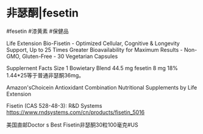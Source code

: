 # 非瑟酮|fesetin

#fesetin #漆黄素 #保健品


Life Extension Bio-Fisetin - Optimized Cellular, Cognitive & Longevity Support, Up to 25 Times Greater Bioavailability for Maximum Results - Non-GMO, Gluten-Free - 30 Vegetarian Capsules

Supplernent Facts 
Size 1 
Bowietary Blend 
44.5 mg 
fesetin 8 mg 18% 1.44*25等于普通非瑟酮36mg。

Amazon'sChoicein Antioxidant Combination Nutritional Supplements by Life Extension

Fisetin (CAS 528-48-3): R&D Systems 
https://www.rndsystems.com/cn/products/fisetin_5016




美国直邮Doctor s Best Fisetin非瑟酮30粒100毫克#US




